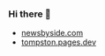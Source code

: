 ### Hi there 👋

- [newsbyside.com](https://newsbyside.com/)
- [tompston.pages.dev](https://tompston.pages.dev/)
